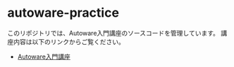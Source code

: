 # autoware-practice

このリポジトリでは、Autoware入門講座のソースコードを管理しています。
講座内容は以下のリンクからご覧ください。

- [Autoware入門講座](https://automotiveaichallenge.github.io/aichallenge-documentation-2024/course)
